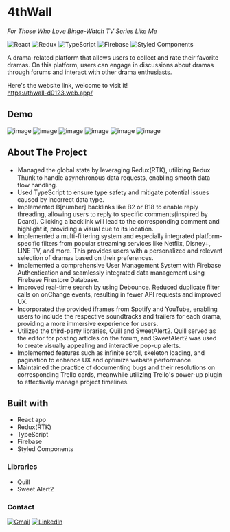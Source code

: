 # 4thWall
*For Those Who Love Binge-Watch TV Series Like Me*
<br>

![React](https://img.shields.io/badge/react-%2320232a.svg?style=for-the-badge&logo=react&logoColor=%2361DAFB)
![Redux](https://img.shields.io/badge/redux-%23593d88.svg?style=for-the-badge&logo=redux&logoColor=white)
![TypeScript](https://img.shields.io/badge/typescript-%23007ACC.svg?style=for-the-badge&logo=typescript&logoColor=white)
![Firebase](https://img.shields.io/badge/Firebase-039BE5?style=for-the-badge&logo=Firebase&logoColor=white)
![Styled Components](https://img.shields.io/badge/styled--components-DB7093?style=for-the-badge&logo=styled-components&logoColor=white)

A drama-related platform that allows users to collect and rate their favorite dramas. On this platform, users can engage in discussions about dramas through forums and interact with other drama enthusiasts.

Here's the website link, welcome to visit it!<br />
https://thwall-d0123.web.app/

## Demo
![image](https://github.com/hanno3o/4th-Wall/assets/71745862/01048efc-2578-4b19-b9f4-9465ff875b51)
![image](https://github.com/hanno3o/4th-Wall/assets/71745862/3137b329-cf38-4134-8467-b08fbe65e9e6)
![image](https://github.com/hanno3o/4th-Wall/assets/71745862/535c8476-d613-4ea9-a6d7-d42e6979e2ad)
![image](https://github.com/hanno3o/4th-Wall/assets/71745862/f21d37c2-8191-40e9-9df8-61e5f5d0f8b8)
![image](https://github.com/hanno3o/4th-Wall/assets/71745862/7aeb4439-df31-43f5-91e0-d1a697ead20d)
![image](https://github.com/hanno3o/4th-Wall/assets/71745862/4fd32f60-68c4-43d5-a69c-66611ef121d5)


## About The Project
- Ｍanaged the global state by leveraging Redux(RTK), utilizing Redux Thunk to handle asynchronous data requests, enabling smooth data flow handling.
- Used TypeScript to ensure type safety and mitigate potential issues caused by incorrect data type.
- Implemented B[number] backlinks like B2 or B18 to enable reply threading, allowing users to reply to specific comments(inspired by Dcard). Clicking a backlink will lead to the corresponding comment and highlight it, providing a visual cue to its location.
- Implemented a multi-filtering system and especially integrated platform-specific filters from popular streaming services like Netflix, Disney+, LINE TV, and more. This provides users with a personalized and relevant selection of dramas based on their preferences. 
- Implemented a comprehensive User Management System with Firebase Authentication and seamlessly integrated data management using Firebase Firestore Database.
- Improved real-time search by using Debounce. Reduced duplicate filter calls on onChange events, resulting in fewer API requests and improved UX.
- Incorporated the provided iframes from Spotify and YouTube, enabling users to include the respective soundtracks and trailers for each drama, providing a more immersive experience for users.
- Utilized the third-party libraries, Quill and SweetAlert2. Quill served as the editor for posting articles on the forum, and SweetAlert2 was used to create visually appealing and interactive pop-up alerts.
- Implemented features such as infinite scroll, skeleton loading, and pagination to enhance UX and optimize website performance.
- Maintained the practice of documenting bugs and their resolutions on corresponding Trello cards, meanwhile utilizing Trello's power-up plugin to effectively manage project timelines.

## Built with
- React app
- Redux(RTK)
- TypeScript
- Firebase
- Styled Components

### Libraries 
- Quill
- Sweet Alert2

### Contact
[![Gmail](https://img.shields.io/badge/Gmail-D14836?style=for-the-badge&logo=gmail&logoColor=white)](jennifer881030@gmail.com)
[![LinkedIn](https://img.shields.io/badge/linkedin-%230077B5.svg?style=for-the-badge&logo=linkedin&logoColor=white)](https://www.linkedin.com/in/jennifer-lin-dev/)
